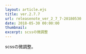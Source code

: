 ```yaml
---
layout: article.ejs
title: ver.2.7.7
url: releasenote_ver_2_7_7-20180530
date: 2018-05-30 00:00:00
thumbnail: 
excerpt: scssの微調整
---
```


scssの微調整。

